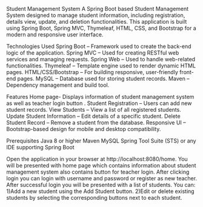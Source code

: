 Student Management System
  A Spring Boot based Student Management System designed to manage student information, including registration, details view, update, and deletion functionalities.
This application is built using Spring Boot, Spring MVC, Thymeleaf, HTML, CSS, and Bootstrap for a modern and responsive user interface.

Technologies Used
Spring Boot – Framework used to create the back-end logic of the application.
Spring MVC – Used for creating RESTful web services and managing requests.
Spring Web – Used to handle web-related functionalities.
Thymeleaf – Template engine used to render dynamic HTML pages.
HTML/CSS/Bootstrap – For building responsive, user-friendly front-end pages.
MySQL – Database used for storing student records.
Maven – Dependency management and build tool.

Features
Home page- Displays information of student management system as well as teacher login button . 
Student Registration – Users can add new student records.
View Students – View a list of all registered students.
Update Student Information – Edit details of a specific student.
Delete Student Record – Remove a student from the database.
Responsive UI – Bootstrap-based design for mobile and desktop compatibility.

Prerequisites
Java 8 or higher
Maven
MySQL
Spring Tool Suite (STS) or any IDE supporting Spring Boot

Open the application in your browser at http://localhost:8080/home.
You will be presented with home page which contains information about student management system also contains button for teacher login.
After clicking login you can login with username and password or register as new teacher.
After successful login you will be presented with a list of students. 
You can:
1)Add a new student using the Add Student button.
2)Edit or delete existing students by selecting the corresponding buttons next to each student.
